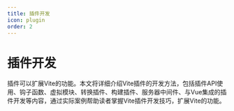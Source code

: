 ```yaml
---
title: 插件开发
icon: plugin
order: 2
---
```


# 插件开发

插件可以扩展Vite的功能。本文将详细介绍Vite插件的开发方法，包括插件API使用、钩子函数、虚拟模块、转换插件、构建插件、服务器中间件、与Vue集成的插件开发等内容，通过实际案例帮助读者掌握Vite插件开发技巧，扩展Vite的功能。
